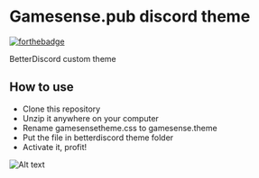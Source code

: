 # Gamesense.pub discord theme
[![forthebadge](https://forthebadge.com/images/badges/uses-css.svg)](https://forthebadge.com)

BetterDiscord custom theme

## How to use
- Clone this repository
- Unzip it anywhere on your computer
- Rename gamesensetheme.css to gamesense.theme
- Put the file in betterdiscord theme folder
- Activate it, profit!

![Alt text](https://i.gyazo.com/b1957bbcc8c7dd84c8b72bc038abd7f3.png "gamesense betterdiscord theme")

